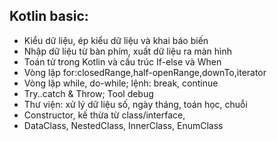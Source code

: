 Kotlin basic:
-
- Kiểu dữ liệu, ép kiểu dữ liệu và khai báo biến
- Nhập dữ liệu từ bàn phím, xuất dữ liệu ra màn hình
- Toán tử trong Kotlin và cấu trúc If-else và When
- Vòng lặp for:closedRange,half-openRange,downTo,iterator
- Vòng lặp while, do-while; lệnh: break, continue
- Try..catch & Throw; Tool debug 
- Thư viện: xử lý dữ liệu số, ngày tháng, toán học, chuỗi
- Constructor, kế thừa từ class/interface, 
- DataClass, NestedClass, InnerClass, EnumClass